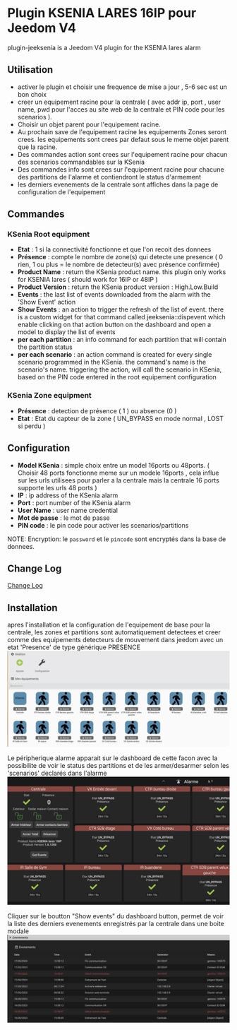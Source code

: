 # Plugin KSENIA LARES 16IP pour Jeedom V4 

plugin-jeeksenia is a Jeedom V4 plugin for the KSENIA lares alarm 



## Utilisation

- activer le plugin et choisir une frequence de mise a jour , 5-6 sec est un bon choix
- creer un equipement racine pour la centrale ( avec addr ip, port , user name, pwd pour l'acces au site web de la centrale et PIN code pour les scenarios ). 
- Choisir un objet parent pour l'equipement racine.
- Au prochain save de l'equipement racine les equipements Zones seront crees. les equipements sont crees par defaut sous le meme objet parent que la racine.
- Des commandes action sont crees sur l'equipement racine pour chacun des scenarios commandables sur la KSenia
- Des commandes info sont crees sur l'equipement racine pour chacune des partitions de l'alarme et contiendront le status d'armement
- les derniers evenements de la centrale sont affiches dans la page de configuration de l'equipement

## Commandes

### KSenia Root equipment

- **Etat** : 1 si la connectivité fonctionne et que l'on recoit des donnees
- **Présence** : compte le nombre de zone(s) qui detecte une presence ( 0 rien,  1 ou plus = le nombre de detecteur(s) avec présence confirmée)
- **Product Name** : return the KSenia product name. this plugin only works for KSENIA lares ( should work for 16IP or 48IP )
- **Product Version** : return the KSenia product version : High.Low.Build
- **Events** : the last list of events downloaded from the alarm with the 'Show Event' action
- **Show Events** : an action to trigger the refresh of the list of event. there is a custom widget for that command called jeeksenia::dispevent which enable clicking on that action button on the dashboard and open a model to display the list of events
- **per each partition** : an info command for each partition that will contain the partition status
- **per each scenario** : an action command is created for every single scenario programmed in the KSenia. the command's name is the scenario's name. triggering the action, will call the scenario in KSenia, based on the PIN code entered in the root equipement configuration

### KSenia Zone equipment

- **Présence** : detection de présence ( 1 ) ou absence (0 )
- **Etat** : Etat du capteur de la zone ( UN_BYPASS en mode normal , LOST si perdu )

## Configuration

- **Model KSenia** : simple choix entre un model 16ports ou 48ports. ( Choisir 48 ports fonctionne meme sur un modele 16ports , cela influe sur les urls utilisees pour parler a la centrale mais la centrale 16 ports supporte les urls 48 ports )
- **IP** : ip address of the KSenia alarm
- **Port** : port number of the KSenia alarm
- **User Name** : user name credential
- **Mot de passe** : le mot de passe
- **PIN code** : le pin code pour activer les scenarios/partitions

NOTE:  Encryption: le `password` et le `pincode` sont encryptés dans la base de donnees.

## Change Log

[Change Log](changelog.md)

## Installation

apres l'installation et la configuration de l'equipement de base pour la centrale, les zones et partitions sont automatiquement detectees et creer comme des equipements detecteurs de mouvement dans jeedom avec un etat 'Presence' de type générique PRESENCE
![Equipements](../images/ksenia%20equipements.png)

Le péripherique alarme apparait sur le dashboard de cette facon avec la possibilite de voir le status des partitions et de les armer/desarmer selon les 'scenarios' declarés dans l'alarme
![ipxdevice](../images/kseniadevice.png)

Cliquer sur le boutton "Show events" du dashboard button, permet de voir la liste des derniers evenements enregistrés par la centrale dans une boite modale
![events](../images/events.png)